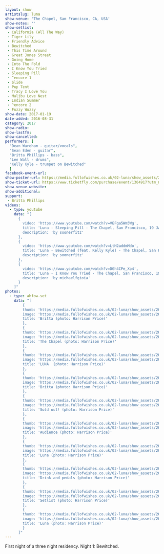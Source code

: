 ```yaml
---
layout: show
artistslug: luna
show-venue: 'The Chapel, San Francisco, CA, USA'
show-notes: ''
show-setlist:
 - California (All The Way)
 - Tiger Lily
 - Friendly Advice
 - Bewitched
 - This Time Around
 - Great Jones Street
 - Going Home
 - Into The Fold
 - I Know You Tried
 - Sleeping Pill
 - ^encore 1
 - Slide
 - Pup Tent
 - Tracy I Love You
 - Malibu Love Nest
 - Indian Summer
 - ^encore 2
 - Fuzzy Wuzzy
show-date: 2017-01-19
date-added: 2016-08-31
category: 2017
show-radio:
show-lastfm:
show-cancelled:
performers: [
  "Dean Wareham - guitar/vocals",
  "Sean Eden - guitar",
  "Britta Phillips - bass",
  "Lee Wall - drums",
  "Kelly Kyle - trumpet on Bewitched"
  ]
facebook-event-url:
show-poster-url: https://media.fullofwishes.co.uk/02-luna/show_assets/2017-01/2017-01-luna-chapel-sf-poster.jpg
show-ticket-url: https://www.ticketfly.com/purchase/event/1304917?utm_medium=bks
show-venue-website:
show-additional:
support:
 - Britta Phillips
videos:
  - type: youtube
    data: "[
      {
        video: 'https://www.youtube.com/watch?v=VEFga5Wm5Wg',
        title: 'Luna - Sleeping Pill - The Chapel, San Francisco, 19 January 2017',
        description: 'by soonerfitz'
      },
      {
        video: 'https://www.youtube.com/watch?v=LtH2addmMdo',
        title: 'Luna - Bewitched (feat. Kelly Kyle) - The Chapel, San Francisco, 19 January 2017',
        description: 'by soonerfitz'
      },
      {
        video: 'https://www.youtube.com/watch?v=DGh4CPe_Xp4',
        title: 'Luna - I Know You Tried - The Chapel, San Francisco, 19 January 2017',
        description: 'by michaelfgioia'
      }
    ]"
photos:
  - type: ahfow-set
    data: "[
        {
        thumb: 'https://media.fullofwishes.co.uk/02-luna/show_assets/2017-01-19/thumbs/2017-01-19-chapel-sf-harrison-price-001.jpg',
        image: 'https://media.fullofwishes.co.uk/02-luna/show_assets/2017-01-19/2017-01-19-chapel-sf-harrison-price-001.jpg',
        title: 'Britta (photo: Harrison Price)'
        },
        {
        thumb: 'https://media.fullofwishes.co.uk/02-luna/show_assets/2017-01-19/thumbs/2017-01-19-chapel-sf-harrison-price-002.jpg',
        image: 'https://media.fullofwishes.co.uk/02-luna/show_assets/2017-01-19/2017-01-19-chapel-sf-harrison-price-002.jpg',
        title: 'The Chapel (photo: Harrison Price)'
        },
        {
        thumb: 'https://media.fullofwishes.co.uk/02-luna/show_assets/2017-01-19/thumbs/2017-01-19-chapel-sf-harrison-price-003.jpg',
        image: 'https://media.fullofwishes.co.uk/02-luna/show_assets/2017-01-19/2017-01-19-chapel-sf-harrison-price-003.jpg',
        title: 'LUNA  (photo: Harrison Price)'
        },
        {
        thumb: 'https://media.fullofwishes.co.uk/02-luna/show_assets/2017-01-19/thumbs/2017-01-19-chapel-sf-harrison-price-004.jpg',
        image: 'https://media.fullofwishes.co.uk/02-luna/show_assets/2017-01-19/2017-01-19-chapel-sf-harrison-price-004.jpg',
        title: 'Britta (photo: Harrison Price)'
        },
        {
        thumb: 'https://media.fullofwishes.co.uk/02-luna/show_assets/2017-01-19/thumbs/2017-01-19-chapel-sf-harrison-price-005.jpg',
        image: 'https://media.fullofwishes.co.uk/02-luna/show_assets/2017-01-19/2017-01-19-chapel-sf-harrison-price-005.jpg',
        title: 'Sold out! (photo: Harrison Price)'
        },
        {
        thumb: 'https://media.fullofwishes.co.uk/02-luna/show_assets/2017-01-19/thumbs/2017-01-19-chapel-sf-harrison-price-006.jpg',
        image: 'https://media.fullofwishes.co.uk/02-luna/show_assets/2017-01-19/2017-01-19-chapel-sf-harrison-price-006.jpg',
        title: 'Audience (photo: Harrison Price)'
        },
        {
        thumb: 'https://media.fullofwishes.co.uk/02-luna/show_assets/2017-01-19/thumbs/2017-01-19-chapel-sf-harrison-price-007.jpg',
        image: 'https://media.fullofwishes.co.uk/02-luna/show_assets/2017-01-19/2017-01-19-chapel-sf-harrison-price-007.jpg',
        title: 'Luna (photo: Harrison Price)'
        },
        {
        thumb: 'https://media.fullofwishes.co.uk/02-luna/show_assets/2017-01-19/thumbs/2017-01-19-chapel-sf-harrison-price-008.jpg',
        image: 'https://media.fullofwishes.co.uk/02-luna/show_assets/2017-01-19/2017-01-19-chapel-sf-harrison-price-008.jpg',
        title: 'Drink and pedals (photo: Harrison Price)'
        },
        {
        thumb: 'https://media.fullofwishes.co.uk/02-luna/show_assets/2017-01-19/thumbs/2017-01-19-chapel-sf-harrison-price-009.jpg',
        image: 'https://media.fullofwishes.co.uk/02-luna/show_assets/2017-01-19/2017-01-19-chapel-sf-harrison-price-009.jpg',
        title: 'Setlist (photo: Harrison Price)'
        },
        {
        thumb: 'https://media.fullofwishes.co.uk/02-luna/show_assets/2017-01-19/thumbs/2017-01-19-chapel-sf-harrison-price-010.jpg',
        image: 'https://media.fullofwishes.co.uk/02-luna/show_assets/2017-01-19/2017-01-19-chapel-sf-harrison-price-010.jpg',
        title: 'Luna (photo: Harrison Price)'
        }
      ]"
---
```

First night of a three night residency. Night 1: Bewitched.
